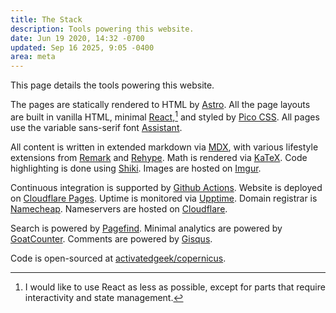 ```yaml
---
title: The Stack
description: Tools powering this website.
date: Jun 19 2020, 14:32 -0700
updated: Sep 16 2025, 9:05 -0400
area: meta
---
```


This page details the tools powering this website.

The pages are statically rendered to HTML by [Astro](https://astro.build/).
All the page layouts are built in vanilla HTML, minimal [React](https://react.dev),[^react] and styled by [Pico CSS](https://picocss.com/).
All pages use the variable sans-serif font [Assistant](https://fonts.google.com/specimen/Assistant).

[^react]: I would like to use React as less as possible, except for parts that require interactivity and state management.

All content is written in extended markdown via [MDX](https://mdxjs.com), with various lifestyle extensions from [Remark](https://remark.js.org) and [Rehype](https://unifiedjs.com/).
Math is rendered via [KaTeX](https://github.com/KaTeX/KaTeX).
Code highlighting is done using [Shiki](https://shiki.matsu.io/).
Images are hosted on [Imgur](https://imgur.com).

Continuous integration is supported by [Github Actions](https://github.com/features/actions).
Website is deployed on [Cloudflare Pages](https://pages.cloudflare.com/).
Uptime is monitored via [Upptime](https://upptime.js.org).
Domain registrar is [Namecheap](https://namecheap.com).
Nameservers are hosted on [Cloudflare](https://www.cloudflare.com).

Search is powered by [Pagefind](https://pagefind.app/). Minimal analytics are powered by [GoatCounter](https://www.goatcounter.com). Comments are powered by [Gisqus](https://giscus.app).

Code is open-sourced at [activatedgeek/copernicus](https://github.com/activatedgeek/copernicus).
